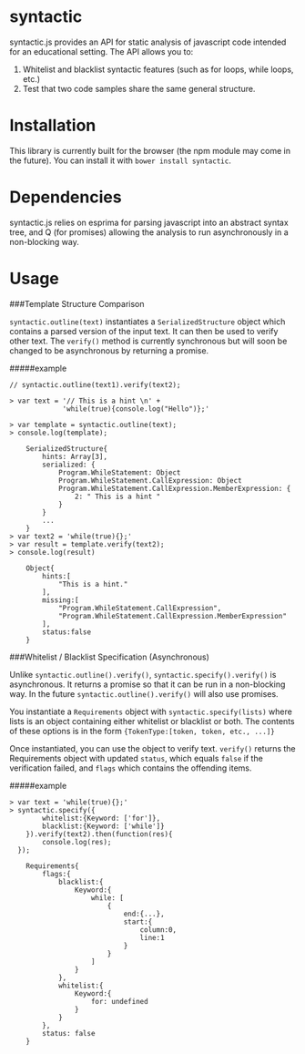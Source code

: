 # syntactic
syntactic.js provides an API for static analysis of javascript code intended
for an educational setting. The API allows you to:

1. Whitelist and blacklist syntactic features (such as for loops, 
   while loops, etc.)
2. Test that two code samples share the same general structure.

# Installation
This library is currently built for the browser (the npm module may come in the 
future). You can install it with `bower install syntactic`.

# Dependencies
syntactic.js relies on esprima for parsing javascript into an abstract syntax
tree, and Q (for promises) allowing the analysis to run asynchronously in a 
non-blocking way.

# Usage

###Template Structure Comparison

`syntactic.outline(text)` instantiates a `SerializedStructure` object which 
contains a parsed version of the input text. It can then be used to verify other 
text. The `verify()` method is currently synchronous but will soon be changed to 
be asynchronous by returning a promise.

#####example

    // syntactic.outline(text1).verify(text2); 

    > var text = '// This is a hint \n' +
                 'while(true){console.log("Hello")};'

    > var template = syntactic.outline(text);
    > console.log(template);

        SerializedStructure{
            hints: Array[3],
            serialized: {
                Program.WhileStatement: Object
                Program.WhileStatement.CallExpression: Object
                Program.WhileStatement.CallExpression.MemberExpression: {
                    2: " This is a hint "
                }
            }
            ...
        }
    > var text2 = 'while(true){};'
    > var result = template.verify(text2);
    > console.log(result)

        Object{
            hints:[
                "This is a hint."
            ],
            missing:[
                "Program.WhileStatement.CallExpression",
                "Program.WhileStatement.CallExpression.MemberExpression"
            ],
            status:false
        }


###Whitelist / Blacklist Specification (Asynchronous)

Unlike `syntactic.outline().verify()`, `syntactic.specify().verify()` is 
asynchronous. It returns a promise so that it can be run in a non-blocking way. 
In the future `syntactic.outline().verify()` will also use promises.

You instantiate a `Requirements` object with `syntactic.specify(lists)` where 
lists is an object containing either whitelist or blacklist or both. The 
contents of these options is in the form `{TokenType:[token, token, etc., ...]}`

Once instantiated, you can use the object to verify text. `verify()` returns the
Requirements object with updated `status`, which equals `false` if the 
verification failed, and `flags` which contains the offending items.

#####example

    > var text = 'while(true){};'
    > syntactic.specify({
            whitelist:{Keyword: ['for']},
            blacklist:{Keyword: ['while']}
        }).verify(text2).then(function(res){
            console.log(res);
      });

        Requirements{
            flags:{
                blacklist:{
                    Keyword:{
                        while: [
                            {
                                end:{...},
                                start:{
                                    column:0,
                                    line:1
                                }
                            }
                        ]
                    }
                },
                whitelist:{
                    Keyword:{
                        for: undefined
                    }
                }
            },
            status: false
        }

